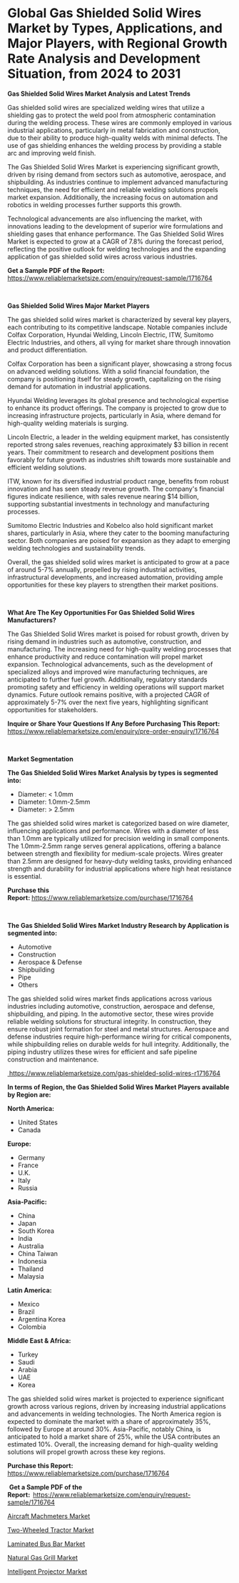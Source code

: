 <p><h1>Global Gas Shielded Solid Wires Market by Types, Applications, and Major Players, with Regional Growth Rate Analysis and Development Situation, from 2024 to 2031</h1></p><p><strong>Gas Shielded Solid Wires Market Analysis and Latest Trends</strong></p>
<p><p>Gas shielded solid wires are specialized welding wires that utilize a shielding gas to protect the weld pool from atmospheric contamination during the welding process. These wires are commonly employed in various industrial applications, particularly in metal fabrication and construction, due to their ability to produce high-quality welds with minimal defects. The use of gas shielding enhances the welding process by providing a stable arc and improving weld finish.</p><p>The Gas Shielded Solid Wires Market is experiencing significant growth, driven by rising demand from sectors such as automotive, aerospace, and shipbuilding. As industries continue to implement advanced manufacturing techniques, the need for efficient and reliable welding solutions propels market expansion. Additionally, the increasing focus on automation and robotics in welding processes further supports this growth.</p><p>Technological advancements are also influencing the market, with innovations leading to the development of superior wire formulations and shielding gases that enhance performance. The Gas Shielded Solid Wires Market is expected to grow at a CAGR of 7.8% during the forecast period, reflecting the positive outlook for welding technologies and the expanding application of gas shielded solid wires across various industries.</p></p>
<p><strong>Get a Sample PDF of the Report:&nbsp;</strong> <a href="https://www.reliablemarketsize.com/enquiry/request-sample/1716764?utm_campaign=1261&utm_medium=2&utm_source=Github&utm_content=ia&utm_term=13102024&utm_id=gas-shielded-solid-wires">https://www.reliablemarketsize.com/enquiry/request-sample/1716764</a></p>
<p>&nbsp;</p>
<p><strong>Gas Shielded Solid Wires Major Market Players</strong></p>
<p><p>The gas shielded solid wires market is characterized by several key players, each contributing to its competitive landscape. Notable companies include Colfax Corporation, Hyundai Welding, Lincoln Electric, ITW, Sumitomo Electric Industries, and others, all vying for market share through innovation and product differentiation.</p><p>Colfax Corporation has been a significant player, showcasing a strong focus on advanced welding solutions. With a solid financial foundation, the company is positioning itself for steady growth, capitalizing on the rising demand for automation in industrial applications.</p><p>Hyundai Welding leverages its global presence and technological expertise to enhance its product offerings. The company is projected to grow due to increasing infrastructure projects, particularly in Asia, where demand for high-quality welding materials is surging.</p><p>Lincoln Electric, a leader in the welding equipment market, has consistently reported strong sales revenues, reaching approximately $3 billion in recent years. Their commitment to research and development positions them favorably for future growth as industries shift towards more sustainable and efficient welding solutions.</p><p>ITW, known for its diversified industrial product range, benefits from robust innovation and has seen steady revenue growth. The company's financial figures indicate resilience, with sales revenue nearing $14 billion, supporting substantial investments in technology and manufacturing processes.</p><p>Sumitomo Electric Industries and Kobelco also hold significant market shares, particularly in Asia, where they cater to the booming manufacturing sector. Both companies are poised for expansion as they adapt to emerging welding technologies and sustainability trends.</p><p>Overall, the gas shielded solid wires market is anticipated to grow at a pace of around 5-7% annually, propelled by rising industrial activities, infrastructural developments, and increased automation, providing ample opportunities for these key players to strengthen their market positions.</p></p>
<p>&nbsp;</p>
<p><strong>What Are The Key Opportunities For Gas Shielded Solid Wires Manufacturers?</strong></p>
<p><p>The Gas Shielded Solid Wires market is poised for robust growth, driven by rising demand in industries such as automotive, construction, and manufacturing. The increasing need for high-quality welding processes that enhance productivity and reduce contamination will propel market expansion. Technological advancements, such as the development of specialized alloys and improved wire manufacturing techniques, are anticipated to further fuel growth. Additionally, regulatory standards promoting safety and efficiency in welding operations will support market dynamics. Future outlook remains positive, with a projected CAGR of approximately 5-7% over the next five years, highlighting significant opportunities for stakeholders.</p></p>
<p><strong>Inquire or Share Your Questions If Any Before Purchasing This Report:</strong> <a href="https://www.reliablemarketsize.com/enquiry/pre-order-enquiry/1716764?utm_campaign=1261&utm_medium=2&utm_source=Github&utm_content=ia&utm_term=13102024&utm_id=gas-shielded-solid-wires">https://www.reliablemarketsize.com/enquiry/pre-order-enquiry/1716764</a></p>
<p>&nbsp;</p>
<p><strong>Market Segmentation</strong></p>
<p><strong>The Gas Shielded Solid Wires Market Analysis by types is segmented into:</strong></p>
<p><ul><li>Diameter: < 1.0mm</li><li>Diameter: 1.0mm-2.5mm</li><li>Diameter: > 2.5mm</li></ul></p>
<p><p>The gas shielded solid wires market is categorized based on wire diameter, influencing applications and performance. Wires with a diameter of less than 1.0mm are typically utilized for precision welding in small components. The 1.0mm-2.5mm range serves general applications, offering a balance between strength and flexibility for medium-scale projects. Wires greater than 2.5mm are designed for heavy-duty welding tasks, providing enhanced strength and durability for industrial applications where high heat resistance is essential.</p></p>
<p><strong>Purchase this Report:&nbsp;</strong><a href="https://www.reliablemarketsize.com/purchase/1716764?utm_campaign=1261&utm_medium=2&utm_source=Github&utm_content=ia&utm_term=13102024&utm_id=gas-shielded-solid-wires">https://www.reliablemarketsize.com/purchase/1716764</a></p>
<p>&nbsp;</p>
<p><strong>The Gas Shielded Solid Wires Market Industry Research by Application is segmented into:</strong></p>
<p><ul><li>Automotive</li><li>Construction</li><li>Aerospace & Defense</li><li>Shipbuilding</li><li>Pipe</li><li>Others</li></ul></p>
<p><p>The gas shielded solid wires market finds applications across various industries including automotive, construction, aerospace and defense, shipbuilding, and piping. In the automotive sector, these wires provide reliable welding solutions for structural integrity. In construction, they ensure robust joint formation for steel and metal structures. Aerospace and defense industries require high-performance wiring for critical components, while shipbuilding relies on durable welds for hull integrity. Additionally, the piping industry utilizes these wires for efficient and safe pipeline construction and maintenance.</p></p>
<p><a href="https://www.reliablemarketsize.com/gas-shielded-solid-wires-r1716764?utm_campaign=1261&utm_medium=2&utm_source=Github&utm_content=ia&utm_term=13102024&utm_id=gas-shielded-solid-wires">&nbsp;https://www.reliablemarketsize.com/gas-shielded-solid-wires-r1716764</a></p>
<p><strong>In terms of Region, the Gas Shielded Solid Wires Market Players available by Region are:</strong></p>
<p>
    <p> <strong> North America: </strong>
        <ul>
            <li>United States</li>
            <li>Canada</li>
        </ul>
        </p> 
    <p> <strong> Europe: </strong>
        <ul>
            <li>Germany</li>
            <li>France</li>
            <li>U.K.</li>
            <li>Italy</li>
            <li>Russia</li>
        </ul>
        </p> 
    <p> <strong> Asia-Pacific: </strong>
        <ul>
            <li>China</li>
            <li>Japan</li>
            <li>South Korea</li>
            <li>India</li>
            <li>Australia</li>
            <li>China Taiwan</li>
            <li>Indonesia</li>
            <li>Thailand</li>
            <li>Malaysia</li>
        </ul>
        </p> 
    <p> <strong> Latin America: </strong>
        <ul>
            <li>Mexico</li>
            <li>Brazil</li>
            <li>Argentina Korea</li>
            <li>Colombia</li>
        </ul>
        </p> 
    <p> <strong> Middle East & Africa: </strong>
        <ul>
            <li>Turkey</li>
            <li>Saudi</li>
            <li>Arabia</li>
            <li>UAE</li>
            <li>Korea</li>
        </ul>
    </p>
    </p>
<p><p>The gas shielded solid wires market is projected to experience significant growth across various regions, driven by increasing industrial applications and advancements in welding technologies. The North America region is expected to dominate the market with a share of approximately 35%, followed by Europe at around 30%. Asia-Pacific, notably China, is anticipated to hold a market share of 25%, while the USA contributes an estimated 10%. Overall, the increasing demand for high-quality welding solutions will propel growth across these key regions.</p></p>
<p><strong>Purchase this Report: </strong><a href="https://www.reliablemarketsize.com/purchase/1716764?utm_campaign=1261&utm_medium=2&utm_source=Github&utm_content=ia&utm_term=13102024&utm_id=gas-shielded-solid-wires">https://www.reliablemarketsize.com/purchase/1716764</a></p>
<p>&nbsp;<strong>Get a Sample PDF of the Report:&nbsp;&nbsp;</strong><a href="https://www.reliablemarketsize.com/enquiry/request-sample/1716764?utm_campaign=1261&utm_medium=2&utm_source=Github&utm_content=ia&utm_term=13102024&utm_id=gas-shielded-solid-wires">https://www.reliablemarketsize.com/enquiry/request-sample/1716764</a></p>
<p><strong></strong></p>
<p><p><a href="https://www.linkedin.com/pulse/unveiling-market-trends-global-aircraft-machmeters-growth-xlvee?utm_campaign=1261&utm_medium=2&utm_source=Github&utm_content=ia&utm_term=13102024&utm_id=gas-shielded-solid-wires">Aircraft Machmeters Market</a></p><p><a href="https://www.linkedin.com/pulse/global-two-wheeled-tractor-market-opportunities-forecast-musxe?utm_campaign=1261&utm_medium=2&utm_source=Github&utm_content=ia&utm_term=13102024&utm_id=gas-shielded-solid-wires">Two-Wheeled Tractor Market</a></p><p><a href="https://www.linkedin.com/pulse/laminated-bus-bar-market-outlook-complete-industry-hwvje?utm_campaign=1261&utm_medium=2&utm_source=Github&utm_content=ia&utm_term=13102024&utm_id=gas-shielded-solid-wires">Laminated Bus Bar Market</a></p><p><a href="https://github.com/pizolina/Market-Research-Report-List-6/blob/main/natural-gas-grill-market.md?utm_campaign=1261&utm_medium=2&utm_source=Github&utm_content=ia&utm_term=13102024&utm_id=gas-shielded-solid-wires">Natural Gas Grill Market</a></p><p><a href="https://issuu.com/reportprime-2/docs/intelligent-projector-market-size-2_58bcfb29d243de?utm_campaign=1261&utm_medium=2&utm_source=Github&utm_content=ia&utm_term=13102024&utm_id=gas-shielded-solid-wires">Intelligent Projector Market</a></p></p>